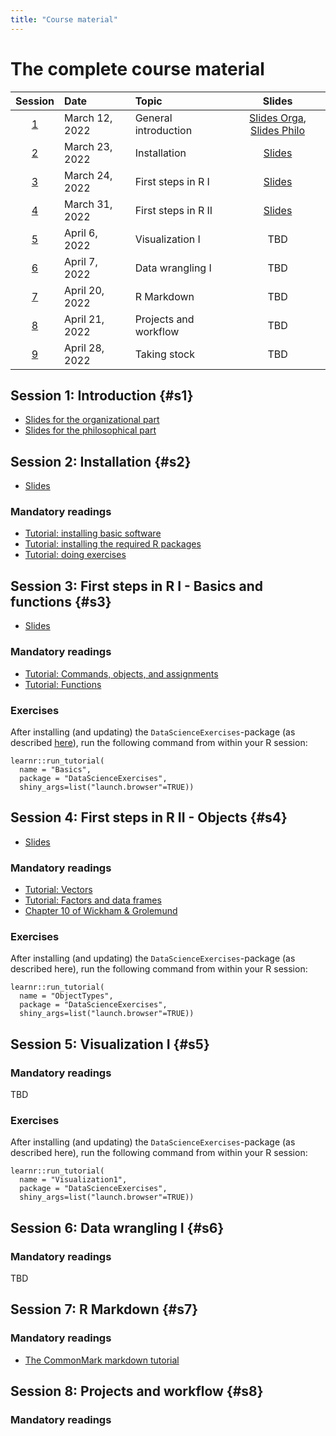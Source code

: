 ```yaml
---
title: "Course material"
---
```



# The complete course material

| **Session** | **Date**      | **Topic**           | **Slides**|
|:-----------:|:--------------|:--------------------|:-------------:|
|   [1](#s1)  | March 12, 2022| General introduction| [Slides Orga](slides/T1-1-Introduction.pdf), [Slides Philo](slides/T1-1-Introduction.pdf)   |
|   [2](#s2)  | March 23, 2022| Installation        | [Slides](slides/T2-Installation.pdf)           |
|   [3](#s3)  | March 24, 2022| First steps in R I  | [Slides](slides/T3-Basics-Functions.pdf)           |
|   [4](#s4)  | March 31, 2022| First steps in R II | [Slides](slides/T4-Objects.pdf)           |
|   [5](#s5)  | April 6, 2022 | Visualization I     | TBD           |
|   [6](#s6)  | April 7, 2022 | Data wrangling I    | TBD           |
|   [7](#s7)  | April 20, 2022 | R Markdown          | TBD           |
|   [8](#s8)  | April 21, 2022 | Projects and workflow | TBD           |
|   [9](#s9)  | April 28, 2022 | Taking stock       | TBD           |

## Session 1: Introduction {#s1}

- [Slides for the organizational part](slides/T1-1-Introduction.pdf)
- [Slides for the philosophical part](slides/T1-2-PhiloFoundation.pdf)

## Session 2: Installation {#s2}

- [Slides](slides/T2-Installation.pdf)

### Mandatory readings
- [Tutorial: installing basic software](/post/installation/)
- [Tutorial: installing the required R packages](/post/installing-packages/)
- [Tutorial: doing exercises](/post/using-exercises/)

## Session 3: First steps in R I - Basics and functions {#s3}

- [Slides](slides/T3-Basics-Functions.pdf)

### Mandatory readings

- [Tutorial: Commands, objects, and assignments](/post/first-steps/)
- [Tutorial: Functions](/post/object-types-func/)

### Exercises

After installing (and updating) the `DataScienceExercises`-package 
(as described [here](/post/using-exercises/)), run the following command 
from within your R session:

```
learnr::run_tutorial(
  name = "Basics", 
  package = "DataScienceExercises", 
  shiny_args=list("launch.browser"=TRUE))
```

## Session 4: First steps in R II - Objects {#s4}

- [Slides](slides/T4-Objects.pdf)

### Mandatory readings

- [Tutorial: Vectors](/post/object-types-vec/)
- [Tutorial: Factors and data frames](/post/object-types-adv/)
- [Chapter 10 of Wickham & Grolemund](https://r4ds.had.co.nz/tibbles.html)

### Exercises

After installing (and updating) the `DataScienceExercises`-package 
(as described here), run the following command from within your R session:

```
learnr::run_tutorial(
  name = "ObjectTypes", 
  package = "DataScienceExercises", 
  shiny_args=list("launch.browser"=TRUE))
```

## Session 5: Visualization I {#s5}

### Mandatory readings
TBD

### Exercises

After installing (and updating) the `DataScienceExercises`-package 
(as described here), run the following command from within your R session:

```
learnr::run_tutorial(
  name = "Visualization1", 
  package = "DataScienceExercises", 
  shiny_args=list("launch.browser"=TRUE))
```

## Session 6: Data wrangling I {#s6}

### Mandatory readings
TBD

## Session 7: R Markdown {#s7}

### Mandatory readings

- [The CommonMark markdown tutorial](https://commonmark.org/help/tutorial/)

## Session 8: Projects and workflow {#s8}

### Mandatory readings


